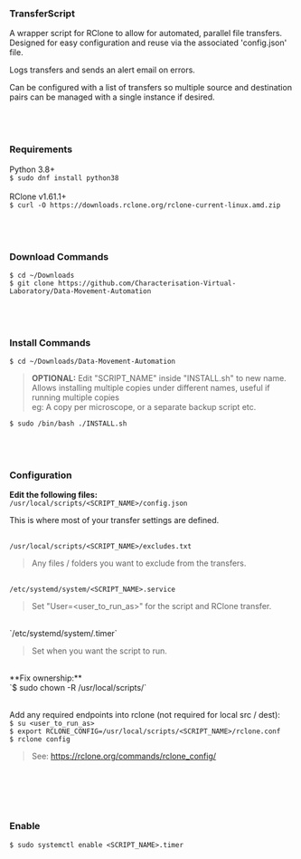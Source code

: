 ### TransferScript
A wrapper script for RClone to allow for automated, parallel file transfers.
Designed for easy configuration and reuse via the associated 'config.json' file.

Logs transfers and sends an alert email on errors.

Can be configured with a list of transfers so multiple source and destination pairs can be managed with a single instance if desired.
<br><br><br><br>

### Requirements
Python 3.8+<br>
`$ sudo dnf install python38`<br><br>
RClone v1.61.1+<br>
`$ curl -O https://downloads.rclone.org/rclone-current-linux.amd.zip`
<br><br><br><br>

### Download Commands
`$ cd ~/Downloads`<br>
`$ git clone https://github.com/Characterisation-Virtual-Laboratory/Data-Movement-Automation`
<br><br><br><br>

### Install Commands
`$ cd ~/Downloads/Data-Movement-Automation`<br>

> **OPTIONAL:** Edit "SCRIPT_NAME" inside "INSTALL.sh" to new name.<br>
> Allows installing multiple copies under different names, useful if running multiple copies<br>
> eg: A copy per microscope, or a separate backup script etc.<br>

`$ sudo /bin/bash ./INSTALL.sh`
<br><br><br><br>

### Configuration
**Edit the following files:**<br>
`/usr/local/scripts/<SCRIPT_NAME>/config.json`<br>

This is where most of your transfer settings are defined.<br><br>

`/usr/local/scripts/<SCRIPT_NAME>/excludes.txt`<br>

> Any files / folders you want to exclude from the transfers.<br>

<br>`/etc/systemd/system/<SCRIPT_NAME>.service`<br>

> Set "User=<user_to_run_as>" for the script and RClone transfer.<br>

<br>
`/etc/systemd/system/<SCRIPT_NAME>.timer`<br>

> Set when you want the script to run.<br>

<br>
**Fix ownership:**<br>
`$ sudo chown -R <user_to_run_as> /usr/local/scripts/<SCRIPT_NAME>`<br><br>

Add any required endpoints into rclone (not required for local src / dest):<br>
`$ su <user_to_run_as>`<br>
`$ export RCLONE_CONFIG=/usr/local/scripts/<SCRIPT_NAME>/rclone.conf`<br>
`$ rclone config`<br>

> See: https://rclone.org/commands/rclone_config/

<br><br><br><br>

### Enable ###
`$ sudo systemctl enable <SCRIPT_NAME>.timer`
